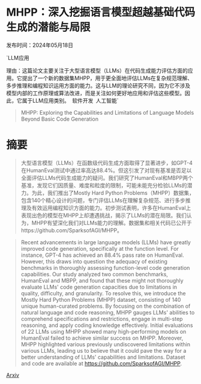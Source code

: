 # MHPP：深入挖掘语言模型超越基础代码生成的潜能与局限

发布时间：2024年05月18日

`LLM应用

理由：这篇论文主要关注于大型语言模型（LLMs）在代码生成能力评估方面的应用。它提出了一个新的数据集MHPP，用于更全面地评估LLMs在复杂规范理解、多步推理和编程知识运用方面的能力。这与LLM的理论研究不同，因为它不涉及模型内部的工作原理或算法改进，而是关注如何更好地应用和评估这些模型。因此，它属于LLM应用类别。` `软件开发` `人工智能`

> MHPP: Exploring the Capabilities and Limitations of Language Models Beyond Basic Code Generation

# 摘要

> 大型语言模型（LLMs）在函数级代码生成方面取得了显著进步，如GPT-4在HumanEval测试中通过率高达88.4%。但这引发了对现有基准是否足以全面评估LLMs代码生成能力的疑问。我们研究了HumanEval和MBPP两个基准，发现它们因质量、难度和粒度的限制，可能未能充分检验LLMs的潜力。为此，我们推出了Mostly Hard Python Problems（MHPP）数据集，包含140个精心设计的问题，专门评估LLMs在理解复杂规范、进行多步推理及有效运用编程知识方面的能力。初步测试表明，许多在HumanEval上表现出色的模型在MHPP上却遭遇挑战，揭示了LLMs的潜在局限。我们认为，MHPP有望深化我们对LLMs能力的理解。数据集和相关代码已公开于https://github.com/SparksofAGI/MHPP。

> Recent advancements in large language models (LLMs) have greatly improved code generation, specifically at the function level. For instance, GPT-4 has achieved an 88.4% pass rate on HumanEval. However, this draws into question the adequacy of existing benchmarks in thoroughly assessing function-level code generation capabilities. Our study analyzed two common benchmarks, HumanEval and MBPP, and found that these might not thoroughly evaluate LLMs' code generation capacities due to limitations in quality, difficulty, and granularity. To resolve this, we introduce the Mostly Hard Python Problems (MHPP) dataset, consisting of 140 unique human-curated problems. By focusing on the combination of natural language and code reasoning, MHPP gauges LLMs' abilities to comprehend specifications and restrictions, engage in multi-step reasoning, and apply coding knowledge effectively. Initial evaluations of 22 LLMs using MHPP showed many high-performing models on HumanEval failed to achieve similar success on MHPP. Moreover, MHPP highlighted various previously undiscovered limitations within various LLMs, leading us to believe that it could pave the way for a better understanding of LLMs' capabilities and limitations. Dataset and code are available at https://github.com/SparksofAGI/MHPP.

[Arxiv](https://arxiv.org/abs/2405.11430)